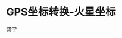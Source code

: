 # GPS坐标转换-火星坐标
龚宇
<head>
	<style type="text/css">
		.aff
		{
			display: block;
			widows: auto;
			margin: 20px 0;
			text-decoration: none;  /*删除下划线*/
			color: blue;
			/*transition: all 0.4s;*/
			transition: all 0.4s linear 0.1s;  /*延时执行鼠标放上去的效果*/
		}
		#fas1
		{
			font-size: 20px;
		}
		#fas
		{
			font-size: 11px;
		}
		.aff:hover
		{
			color: white;
			background: black; /* 鼠标放上去背景变色*/
			zoom: 1;
			border-radius: 5px;  /*鼠标放上去让他有圆角边框*/
			margin-left: 30px;  /*鼠标放上去让他移动*/
		}
		
	</style>
</head>
<body>
	<a href="https://idrnyu.github.io/main/" target="_blank" class="aff" id="fas1">地理坐标转换器</a>
	<a href="https://github.com/idrnyu/days" target="_blank" class="aff" id="fas">地理坐标转换器源代码地址</a>
</body>
